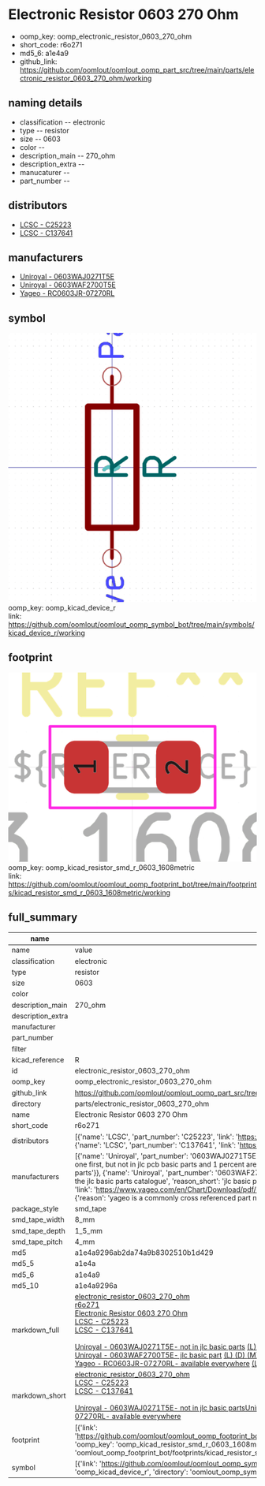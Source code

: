 # Electronic Resistor 0603 270 Ohm

  
* oomp_key: oomp_electronic_resistor_0603_270_ohm 
* short_code: r6o271
* md5_6: a1e4a9  
* github_link: https://github.com/oomlout/oomlout_oomp_part_src/tree/main/parts/electronic_resistor_0603_270_ohm/working  
## naming details
* classification -- electronic
* type -- resistor
* size -- 0603
* color -- 
* description_main -- 270_ohm
* description_extra -- 
* manucaturer -- 
* part_number -- 

## distributors
* [LCSC - C25223](https://lcsc.com/product-detail/C25223.html)  
* [LCSC - C137641](https://lcsc.com/product-detail/C137641.html)  

## manufacturers
* [Uniroyal - 0603WAJ0271T5E]()  
* [Uniroyal - 0603WAF2700T5E]()  
* [Yageo - RC0603JR-07270RL](https://www.yageo.com/en/Chart/Download/pdf/RC0603JR-07270RL)  

## symbol

![](symbol/0/working/working_600.png)  
oomp_key: oomp_kicad_device_r  
link: https://github.com/oomlout/oomlout_oomp_symbol_bot/tree/main/symbols/kicad_device_r/working  

## footprint

![](footprint/0/working/working_600.png)  
oomp_key: oomp_kicad_resistor_smd_r_0603_1608metric  
link: https://github.com/oomlout/oomlout_oomp_footprint_bot/tree/main/footprints/kicad_resistor_smd_r_0603_1608metric/working  

## full_summary
| name | value | 
| --- | --- | 
| name | value | 
| classification | electronic | 
| type | resistor | 
| size | 0603 | 
| color |  | 
| description_main | 270_ohm | 
| description_extra |  | 
| manufacturer |  | 
| part_number |  | 
| filter |  | 
| kicad_reference | R | 
| id | electronic_resistor_0603_270_ohm | 
| oomp_key | oomp_electronic_resistor_0603_270_ohm | 
| github_link | https://github.com/oomlout/oomlout_oomp_part_src/tree/main/parts/electronic_resistor_0603_270_ohm/working | 
| directory | parts/electronic_resistor_0603_270_ohm | 
| name | Electronic Resistor 0603 270 Ohm | 
| short_code | r6o271 | 
| distributors | [{'name': 'LCSC', 'part_number': 'C25223', 'link': 'https://lcsc.com/product-detail/C25223.html', 'id': 'distributor_lcsc'}, {'name': 'LCSC', 'part_number': 'C137641', 'link': 'https://lcsc.com/product-detail/C137641.html', 'id': 'distributor_lcsc'}] | 
| manufacturers | [{'name': 'Uniroyal', 'part_number': '0603WAJ0271T5E', 'link': '', 'id': 'manufacturer_uniroyal', 'note': {'reason': 'did this one first, but not in jlc pcb basic parts and 1 percent are and they are the same price', 'reason_short': 'not in jlc basic parts'}}, {'name': 'Uniroyal', 'part_number': '0603WAF2700T5E', 'link': '', 'id': 'manufacturer_uniroyal', 'note': {'reason': 'in the jlc basic parts catalogue', 'reason_short': 'jlc basic part'}}, {'name': 'Yageo', 'part_number': 'RC0603JR-07270RL', 'link': 'https://www.yageo.com/en/Chart/Download/pdf/RC0603JR-07270RL', 'id': 'manufacturer_yageo', 'note': {'reason': 'yageo is a commonly cross referenced part number', 'reason_short': 'available everywhere'}}] | 
| package_style | smd_tape | 
| smd_tape_width | 8_mm | 
| smd_tape_depth | 1_5_mm | 
| smd_tape_pitch | 4_mm | 
| md5 | a1e4a9296ab2da74a9b8302510b1d429 | 
| md5_5 | a1e4a | 
| md5_6 | a1e4a9 | 
| md5_10 | a1e4a9296a | 
| markdown_full | [electronic_resistor_0603_270_ohm](https://github.com/oomlout/oomlout_oomp_part_src/tree/main/parts/electronic_resistor_0603_270_ohm/working)<br>[r6o271](https://github.com/oomlout/oomlout_oomp_part_src/tree/main/parts/electronic_resistor_0603_270_ohm/working)<br>[Electronic Resistor 0603 270 Ohm](https://github.com/oomlout/oomlout_oomp_part_src/tree/main/parts/electronic_resistor_0603_270_ohm/working)<br>[LCSC - C25223<br>](https://lcsc.com/product-detail/C25223.html)[LCSC - C137641<br>](https://lcsc.com/product-detail/C137641.html)<br>[Uniroyal - 0603WAJ0271T5E- not in jlc basic parts]() [(L)  ](https://www.lcsc.com/search?q=0603WAJ0271T5E)[(D)  ](https://www.digikey.com/en/products?keywords=0603WAJ0271T5E)[(M)  ](https://www.mouser.com/Search/Refine?Keyword=0603WAJ0271T5E)[(N)  ](https://www.newark.com/search?st=0603WAJ0271T5E)[(SZ)  ](https://so.szlcsc.com/global.html?k=0603WAJ0271T5E)<br>[Uniroyal - 0603WAF2700T5E- jlc basic part]() [(L)  ](https://www.lcsc.com/search?q=0603WAF2700T5E)[(D)  ](https://www.digikey.com/en/products?keywords=0603WAF2700T5E)[(M)  ](https://www.mouser.com/Search/Refine?Keyword=0603WAF2700T5E)[(N)  ](https://www.newark.com/search?st=0603WAF2700T5E)[(SZ)  ](https://so.szlcsc.com/global.html?k=0603WAF2700T5E)<br>[Yageo - RC0603JR-07270RL- available everywhere](https://www.yageo.com/en/Chart/Download/pdf/RC0603JR-07270RL) [(L)  ](https://www.lcsc.com/search?q=RC0603JR-07270RL)[(D)  ](https://www.digikey.com/en/products?keywords=RC0603JR-07270RL)[(M)  ](https://www.mouser.com/Search/Refine?Keyword=RC0603JR-07270RL)[(N)  ](https://www.newark.com/search?st=RC0603JR-07270RL)[(SZ)  ](https://so.szlcsc.com/global.html?k=RC0603JR-07270RL)<br> | 
| markdown_short | [electronic_resistor_0603_270_ohm](https://github.com/oomlout/oomlout_oomp_part_src/tree/main/parts/electronic_resistor_0603_270_ohm/working)<br>[LCSC - C25223<br>](https://lcsc.com/product-detail/C25223.html)[LCSC - C137641<br>](https://lcsc.com/product-detail/C137641.html)<br>[Uniroyal - 0603WAJ0271T5E- not in jlc basic parts]()[Uniroyal - 0603WAF2700T5E- jlc basic part]()[Yageo - RC0603JR-07270RL- available everywhere](https://www.yageo.com/en/Chart/Download/pdf/RC0603JR-07270RL) | 
| footprint | [{'link': 'https://github.com/oomlout/oomlout_oomp_footprint_bot/tree/main/foootprntss/kicad_resistor_smd_r_0603_1608metric', 'oomp_key': 'oomp_kicad_resistor_smd_r_0603_1608metric', 'directory': 'oomlout_oomp_footprint_bot/footprints/kicad_resistor_smd_r_0603_1608metric//working/working.kicad_mod'}] | 
| symbol | [{'link': 'https://github.com/oomlout/oomlout_oomp_symbol_bot/tree/main/symbols/kicad_device_r', 'oomp_key': 'oomp_kicad_device_r', 'directory': 'oomlout_oomp_symbol_bot/symbols/kicad_device_r//working/working.kicad_sym'}] | 
